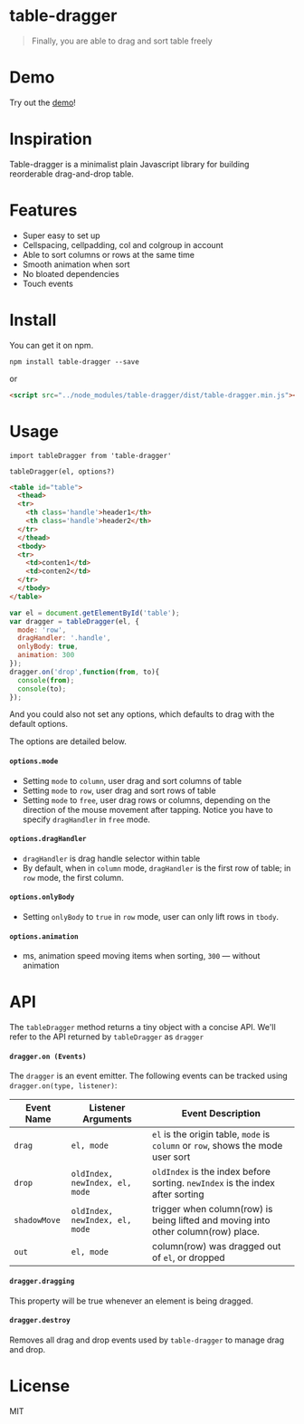 # table-dragger

> Finally, you are able to drag and sort table freely

# Demo

Try out the [demo][demo]!

# Inspiration
Table-dragger is a minimalist plain Javascript library for building reorderable drag-and-drop table.

# Features
- Super easy to set up
- Cellspacing, cellpadding, col and colgroup in account
- Able to sort columns or rows at the same time
- Smooth animation when sort
- No bloated dependencies
- Touch events

# Install
You can get it on npm.

```shell
npm install table-dragger --save
```
or
```html
<script src="../node_modules/table-dragger/dist/table-dragger.min.js"></script>
```

# Usage
```
import tableDragger from 'table-dragger'

tableDragger(el, options?)
```
```html
<table id="table">
  <thead>
  <tr>
    <th class='handle'>header1</th>
    <th class='handle'>header2</th>
  </tr>
  </thead>
  <tbody>
  <tr>
    <td>conten1</td>
    <td>conten2</td>
  </tr>
  </tbody>
</table>
```
```js
var el = document.getElementById('table');
var dragger = tableDragger(el, {
  mode: 'row',
  dragHandler: '.handle',
  onlyBody: true,
  animation: 300
});
dragger.on('drop',function(from, to){
  console(from);
  console(to);
});
```
And you could also not set any options, which defaults to drag with the default options.

The options are detailed below.

#### `options.mode`
- Setting `mode` to `column`, user drag and sort columns of table
- Setting `mode` to `row`, user drag and sort rows of table
- Setting `mode` to `free`, user drag rows or columns, depending on the direction of the mouse movement after tapping. Notice you have to specify `dragHandler` in `free` mode.

#### `options.dragHandler`
- `dragHandler` is drag handle selector within table
- By default, when in `column` mode, `dragHandler` is the first row of table; in `row` mode, the first column.

#### `options.onlyBody`
- Setting `onlyBody` to `true` in `row` mode, user can only lift rows in `tbody`.

#### `options.animation`
- ms, animation speed moving items when sorting, `300` — without animation

# API
The `tableDragger` method returns a tiny object with a concise API. We'll refer to the API returned by `tableDragger` as `dragger`

#### `dragger.on (Events)`
The `dragger` is an event emitter. The following events can be tracked using `dragger.on(type, listener)`:

Event Name | Listener Arguments               | Event Description
-----------|----------------------------------|-------------------------------------------------------------------------------------
`drag`     | `el, mode`                     | `el` is the origin table, `mode` is `column` or `row`, shows the mode user sort
`drop`  | `oldIndex, newIndex, el, mode`                             | `oldIndex` is the index before sorting. `newIndex` is the index after sorting
`shadowMove`  | `oldIndex, newIndex, el, mode`                             | trigger when column(row) is being lifted and moving into other column(row) place.
`out`   | `el, mode`          | column(row) was dragged out of `el`, or dropped


#### `dragger.dragging`
This property will be true whenever an element is being dragged.

#### `dragger.destroy`
Removes all drag and drop events used by `table-dragger` to manage drag and drop.

# License
MIT

[demo]: https://sindu12jun.github.io/table-dragger/
